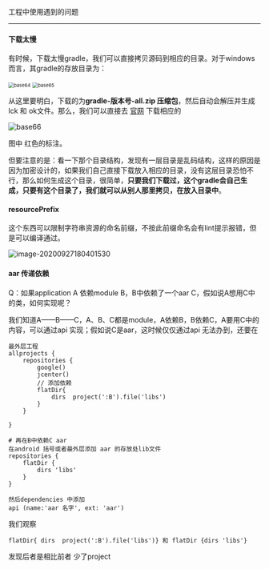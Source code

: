 工程中使用遇到的问题

---

#### 下载太慢

有时候，下载太慢gradle，我们可以直接拷贝源码到相应的目录。对于windows而言，其gradle的存放目录为：

<img src="https://i.loli.net/2020/09/03/Ptbw8QBGHZIMuV4.png" alt="base64" style="zoom:67%;" />

<img src="https://i.loli.net/2020/09/03/twYOdv7por6mCI4.png" alt="base65" style="zoom:67%;" />

从这里要明白，下载的为**gradle-版本号-all.zip 压缩包**，然后自动会解压并生成lck 和 ok文件。那么，我们可以直接去  [官网](https://services.gradle.org/distributions/) 下载相应的

![base66](https://i.loli.net/2020/09/03/qYASdGa4g6Dh85p.png)

图中 红色的标注。

但要注意的是：看一下那个目录结构，发现有一层目录是乱码结构，这样的原因是因为加密设计的，如果我们自己直接下载放入相应的目录，没有这层目录恐怕不行，那么如何生成这个目录，很简单，**只要我们下载过，这个gradle会自己生成，只要有这个目录了，我们就可以从别人那里拷贝，在放入目录中**。

#### resourcePrefix

这个东西可以限制字符串资源的命名前缀，不按此前缀命名会有lint提示报错，但是可以编译通过。

![image-20200927180401530](https://tva1.sinaimg.cn/large/007S8ZIlgy1gj5d7u4sa0j313i094gn1.jpg)



#### aar 传递依赖

Q：如果application A 依赖module B，B中依赖了一个aar C，假如说A想用C中的类，如何实现呢？

我们知道A——B——C，A、B、C都是module，A依赖B，B依赖C，A要用C中的内容，可以通过api 实现；假如说C是aar，这时候仅仅通过api 无法办到，还要在

```
最外层工程
allprojects {
    repositories {
        google()
        jcenter()
        // 添加依赖
        flatDir{
            dirs  project(':B').file('libs')
        }
    }
    
}

# 再在B中依赖C aar 
在android 括号或者最外层添加 aar 的存放处lib文件
repositories {
    flatDir {
        dirs 'libs'
    }
}

然后dependencies 中添加
api (name:'aar 名字', ext: 'aar')

```

我们观察 

```
flatDir{ dirs  project(':B').file('libs')} 和 flatDir {dirs 'libs'}        
```

发现后者是相比前者 少了project
